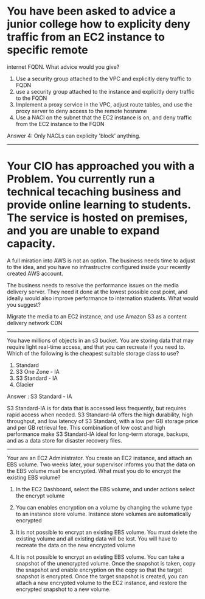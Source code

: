 # You have been asked to advice a junior college how to explicity deny traffic from an EC2 instance to specific remote 
internet FQDN. What advice would you give?

1. Use a security group attached to the VPC and explicitly deny traffic to FQDN
2. use a security group attached to the instance and explicitly deny traffic to the FQDN
3. Implement a proxy service in the VPC, adjust route tables, and use the proxy server to deny access to the remote
hosname
4. Use a NACl on the subnet that the EC2 instance is on, and deny traffic from the EC2 instance to the FQDN

Answer 4: Only NACLs can explicity 'block' anything. 

-----

# Your CIO has approached you with a Problem. You currently run a technical tecaching business and provide online learning to students. The service is hosted on premises, and you are unable to expand capacity.
  A full miration into AWS is not an option. The business needs time to adjust to the idea, and you have no infrastructre configured inside your recently created AWS account. 

The business needs to resolve the performance issues on the media delivery server. They need it done at the lowest
possible cost point, and ideally would also improve performance to internation students. What would you suggest?


Migrate the media to an EC2 instance, and use Amazon S3 as a content delivery network CDN


---

You have millions of objects in an s3 bucket. You are storing data that may require light real-time access, and that you can recreate if you need to.  Which of the following is the cheapest suitable storage class to use?

1. Standard
2. S3 One Zone - IA
3. S3 Standard - IA
4. Glacier

Answer : S3 Standard - IA


S3 Standard-IA is for data that is accessed less frequently, but requires rapid access when needed. S3 Standard-IA offers the high durability, high throughput, and low latency of S3 Standard, with a low per GB storage price and per GB retrieval fee. This combination of low cost and high performance make S3 Standard-IA ideal for long-term storage, backups, and as a data store for disaster recovery files. 


---

Your are an EC2 Administrator. You create an EC2 instance, and attach an EBS volume. Two weeks later, your supervisor informs you that the data on the EBS volume must be encrypted.  What must you do to encrypt the existing EBS volume?

1. In the EC2 Dashboard, select the EBS volume, and under actions select the encrypt volume
2. You can enables encryption on a volume by changing the volume type to an instance store volume. Instance store volumes are automatically encrypted
3. It is not possible to encrypt an existing EBS volume. You must delete the existing volume and all existing data will be lost. You will have to recreate the data on the new encrypted volume

4. It is not possible to encrypt an existing EBS volume. You can take a snapshot of the unencrypted volume. Once the snapshot is taken, copy the snapshot and enable encryption on the copy so that the target snapshot is encrypted. Once the target snapshot is created, you can attach a new encrypted volume to the EC2 instance, and restore the encrypted snapshot to a new volume.
